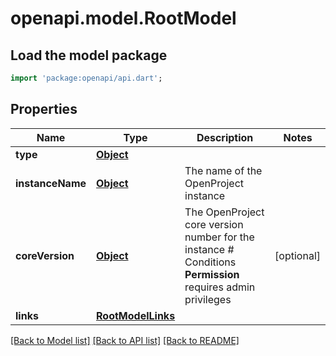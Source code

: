 # openapi.model.RootModel

## Load the model package
```dart
import 'package:openapi/api.dart';
```

## Properties
Name | Type | Description | Notes
------------ | ------------- | ------------- | -------------
**type** | [**Object**](Object.md) |  | 
**instanceName** | [**Object**](.md) | The name of the OpenProject instance | 
**coreVersion** | [**Object**](.md) | The OpenProject core version number for the instance  # Conditions  **Permission** requires admin privileges | [optional] 
**links** | [**RootModelLinks**](RootModelLinks.md) |  | 

[[Back to Model list]](../README.md#documentation-for-models) [[Back to API list]](../README.md#documentation-for-api-endpoints) [[Back to README]](../README.md)


